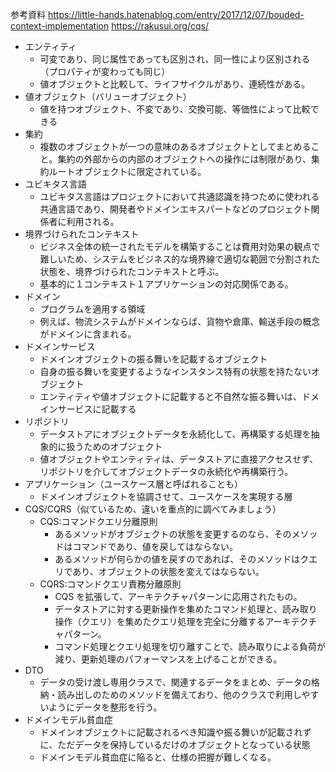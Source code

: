 参考資料
https://little-hands.hatenablog.com/entry/2017/12/07/bouded-context-implementation
https://rakusui.org/cqs/

- エンティティ
  - 可変であり、同じ属性であっても区別され、同一性により区別される（プロパティが変わっても同じ）
  - 値オブジェクトと比較して、ライフサイクルがあり、連続性がある。
- 値オブジェクト（バリューオブジェクト）
  - 値を持つオブジェクト、不変であり、交換可能、等価性によって比較できる
- 集約
  - 複数のオブジェクトが一つの意味のあるオブジェクトとしてまとめること。集約の外部からの内部のオブジェクトへの操作には制限があり、集約ルートオブジェクトに限定されている。
- ユビキタス言語
  - ユビキタス言語はプロジェクトにおいて共通認識を持つために使われる共通言語であり、開発者やドメインエキスパートなどのプロジェクト関係者に利用される。
- 境界づけられたコンテキスト
  - ビジネス全体の統一されたモデルを構築することは費用対効果の観点で難しいため、システムをビジネス的な境界線で適切な範囲で分割された状態を、境界づけられたコンテキストと呼ぶ。
  - 基本的に１コンテキスト１アプリケーションの対応関係である。
- ドメイン
  - プログラムを適用する領域
  - 例えば、物流システムがドメインならば、貨物や倉庫、輸送手段の概念がドメインに含まれる。
- ドメインサービス
  - ドメインオブジェクトの振る舞いを記載するオブジェクト
  - 自身の振る舞いを変更するようなインスタンス特有の状態を持たないオブジェクト
  - エンティティや値オブジェクトに記載すると不自然な振る舞いは、ドメインサービスに記載する
- リポジトリ
  - データストアにオブジェクトデータを永続化して、再構築する処理を抽象的に扱うためのオブジェクト
  - 値オブジェクトやエンティティは、データストアに直接アクセスせず、リポジトリを介してオブジェクトデータの永続化や再構築行う。
- アプリケーション（ユースケース層と呼ばれることも）
  - ドメインオブジェクトを協調させて、ユースケースを実現する層
- CQS/CQRS（似ているため、違いを重点的に調べてみましょう）
  - CQS:コマンドクエリ分離原則
    - あるメソッドがオブジェクトの状態を変更するのなら、そのメソッドはコマンドであり、値を戻してはならない。
    - あるメソッドが何らかの値を戻すのであれば、そのメソッドはクエリであり、オブジェクトの状態を変えてはならない。
  - CQRS:コマンドクエリ責務分離原則
    - CQS を拡張して、アーキテクチャパターンに応用されたもの。
    - データストアに対する更新操作を集めたコマンド処理と、読み取り操作（クエリ）を集めたクエリ処理を完全に分離するアーキテクチャパターン。
    - コマンド処理とクエリ処理を切り離すことで、読み取りによる負荷が減り、更新処理のパフォーマンスを上げることができる。
- DTO
  - データの受け渡し専用クラスで、関連するデータをまとめ、データの格納・読み出しのためのメソッドを備えており、他のクラスで利用しやすいようにデータを整形を行う。
- ドメインモデル貧血症
  - ドメインオブジェクトに記載されるべき知識や振る舞いが記載されずに、ただデータを保持しているだけのオブジェクトとなっている状態
  - ドメインモデル貧血症に陥ると、仕様の把握が難しくなる。
